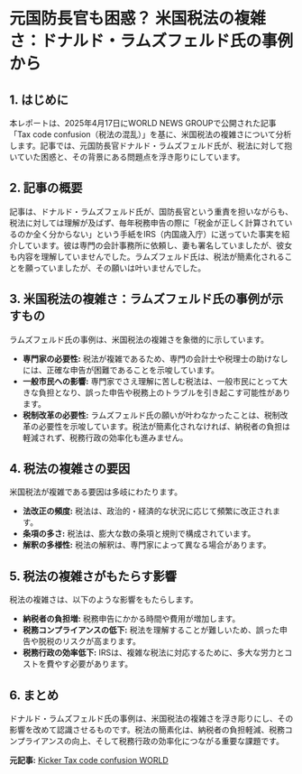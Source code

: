 # 元国防長官も困惑？ 米国税法の複雑さ：ドナルド・ラムズフェルド氏の事例から

## 1. はじめに

本レポートは、2025年4月17日にWORLD NEWS GROUPで公開された記事「Tax code confusion（税法の混乱）」を基に、米国税法の複雑さについて分析します。記事では、元国防長官ドナルド・ラムズフェルド氏が、税法に対して抱いていた困惑と、その背景にある問題点を浮き彫りにしています。

## 2. 記事の概要

記事は、ドナルド・ラムズフェルド氏が、国防長官という重責を担いながらも、税法に対しては理解が及ばず、毎年税務申告の際に「税金が正しく計算されているのか全く分からない」という手紙をIRS（内国歳入庁）に送っていた事実を紹介しています。彼は専門の会計事務所に依頼し、妻も署名していましたが、彼女も内容を理解していませんでした。ラムズフェルド氏は、税法が簡素化されることを願っていましたが、その願いは叶いませんでした。

## 3. 米国税法の複雑さ：ラムズフェルド氏の事例が示すもの

ラムズフェルド氏の事例は、米国税法の複雑さを象徴的に示しています。

* **専門家の必要性:** 税法が複雑であるため、専門の会計士や税理士の助けなしには、正確な申告が困難であることを示唆しています。
* **一般市民への影響:** 専門家でさえ理解に苦しむ税法は、一般市民にとって大きな負担となり、誤った申告や税務上のトラブルを引き起こす可能性があります。
* **税制改革の必要性:** ラムズフェルド氏の願いが叶わなかったことは、税制改革の必要性を示唆しています。税法が簡素化されなければ、納税者の負担は軽減されず、税務行政の効率化も進みません。

## 4. 税法の複雑さの要因

米国税法が複雑である要因は多岐にわたります。

* **法改正の頻度:** 税法は、政治的・経済的な状況に応じて頻繁に改正されます。
* **条項の多さ:** 税法は、膨大な数の条項と規則で構成されています。
* **解釈の多様性:** 税法の解釈は、専門家によって異なる場合があります。

## 5. 税法の複雑さがもたらす影響

税法の複雑さは、以下のような影響をもたらします。

* **納税者の負担増:** 税務申告にかかる時間や費用が増加します。
* **税務コンプライアンスの低下:** 税法を理解することが難しいため、誤った申告や脱税のリスクが高まります。
* **税務行政の効率低下:** IRSは、複雑な税法に対応するために、多大な労力とコストを費やす必要があります。

## 6. まとめ

ドナルド・ラムズフェルド氏の事例は、米国税法の複雑さを浮き彫りにし、その影響を改めて認識させるものです。税法の簡素化は、納税者の負担軽減、税務コンプライアンスの向上、そして税務行政の効率化につながる重要な課題です。



**元記事:** [Kicker Tax code confusion WORLD](https://wng.org/podcasts/kicker-tax-code-confusion-1744847816)